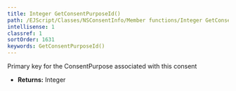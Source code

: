 ```yaml
---
title: Integer GetConsentPurposeId()
path: /EJScript/Classes/NSConsentInfo/Member functions/Integer GetConsentPurposeId()
intellisense: 1
classref: 1
sortOrder: 1631
keywords: GetConsentPurposeId()
---
```



Primary key for the ConsentPurpose associated with this consent



* **Returns:** Integer


